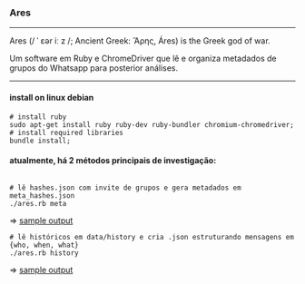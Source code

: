 ### Ares
---
Ares (/ ˈ ɛər iː z /; Ancient Greek: Ἄρης, Áres) is the Greek god of war.

Um software em Ruby e ChromeDriver que lê e organiza metadados de grupos do Whatsapp para posterior análises.

---


#### install on linux debian
```
# install ruby
sudo apt-get install ruby ruby-dev ruby-bundler chromium-chromedriver;
# install required libraries
bundle install;
```


#### atualmente, há 2 métodos principais de investigação:
```

# lê hashes.json com invite de grupos e gera metadados em meta_hashes.json
./ares.rb meta
```
=> [sample output](http://git.mostre.me/rafapolo/ares/src/master/data/meta_hashes.json)

```
# lê históricos em data/history e cria .json estruturando mensagens em {who, when, what}
./ares.rb history
```
=> [sample output](http://git.mostre.me/rafapolo/ares/src/master/data/history/meta_Bolsonarista_TO.txt.jsonp)
